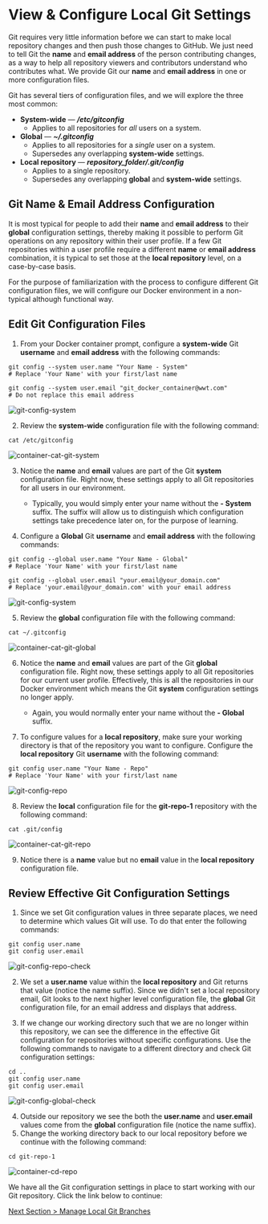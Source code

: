 # View & Configure Local Git Settings

Git requires very little information before we can start to make local repository changes and then push those changes to GitHub. We just need to tell Git the **name** and **email address** of the person contributing changes, as a way to help all repository viewers and contributors understand who contributes what. We provide Git our **name** and **email address** in one or more configuration files.

Git has several tiers of configuration files, and we will explore the three most common:

- **System-wide** — **_/etc/gitconfig_**
  - Applies to all repositories for _all_ users on a system.
- **Global** — **_~/.gitconfig_**
  - Applies to all repositories for a _single_ user on a system.
  - Supersedes any overlapping **system-wide** settings.
- **Local repository** — **_repository_folder/.git/config_**
  - Applies to a single repository.
  - Supersedes any overlapping **global** and **system-wide** settings.

## **Git Name & Email Address Configuration**

It is most typical for people to add their **name** and **email address** to their **global** configuration settings, thereby making it possible to perform Git operations on any repository within their user profile. If a few Git repositories within a user profile require a different **name** or **email address** combination, it is typical to set those at the **local repository** level, on a case-by-case basis.

For the purpose of familiarization with the process to configure different Git configuration files, we will configure our Docker environment in a non-typical although functional way.

## **Edit Git Configuration Files**

1. From your Docker container prompt, configure a **system-wide** Git **username** and **email address** with the following commands:

```shell
git config --system user.name "Your Name - System"
# Replace 'Your Name' with your first/last name

git config --system user.email "git_docker_container@wwt.com"
# Do not replace this email address
```

![git-config-system](../images/git-config-system.png)

2. Review the **system-wide** configuration file with the following command:

```shell
cat /etc/gitconfig
```

![container-cat-git-system](../images/container-cat-git-system.png)

3. Notice the **name** and **email** values are part of the Git **system** configuration file. Right now, these settings apply to all Git repositories for all users in our environment.

   - Typically, you would simply enter your name without the **- System** suffix. The suffix will allow us to distinguish which configuration settings take precedence later on, for the purpose of learning.

4. Configure a **Global** Git **username** and **email address** with the following commands:

```shell
git config --global user.name "Your Name - Global"
# Replace 'Your Name' with your first/last name

git config --global user.email "your.email@your_domain.com"
# Replace 'your.email@your_domain.com' with your email address
```

![git-config-system](../images/git-config-system.png)

5. Review the **global** configuration file with the following command:

```shell
cat ~/.gitconfig
```

![container-cat-git-global](../images/container-cat-git-global.png)

6. Notice the **name** and **email** values are part of the Git **global** configuration file. Right now, these settings apply to all Git repositories for our current user profile. Effectively, this is all the repositories in our Docker environment which means the Git **system** configuration settings no longer apply.

   - Again, you would normally enter your name without the **- Global** suffix.

7. To configure values for a **local repository**, make sure your working directory is that of the repository you want to configure. Configure the **local repository** Git **username** with the following command:

```shell
git config user.name "Your Name - Repo"
# Replace 'Your Name' with your first/last name
```

![git-config-repo](../images/git-config-repo.png)

8. Review the **local** configuration file for the **git-repo-1** repository with the following command:

```shell
cat .git/config
```

![container-cat-git-repo](../images/container-cat-git-repo.png)

9. Notice there is a **name** value but no **email** value in the **local repository** configuration file.

## **Review Effective Git Configuration Settings**

1. Since we set Git configuration values in three separate places, we need to determine which values Git will use. To do that enter the following commands:

```shell
git config user.name
git config user.email
```

![git-config-repo-check](../images/git-config-repo-check.png)

2. We set a **user.name** value within the **local repository** and Git returns that value (notice the name suffix). Since we didn't set a local repository email, Git looks to the next higher level configuration file, the **global** Git configuration file, for an email address and displays that address.

3. If we change our working directory such that we are no longer within this repository, we can see the difference in the effective Git configuration for repositories without specific configurations. Use the following commands to navigate to a different directory and check Git configuration settings:

```shell
cd ..
git config user.name
git config user.email
```

![git-config-global-check](../images/git-config-global-check.png)

4. Outside our repository we see the both the **user.name** and **user.email** values come from the **global** configuration file (notice the name suffix).
5. Change the working directory back to our local repository before we continue with the following command:

```shell
cd git-repo-1
```

![container-cd-repo](../images/container-cd-repo.png)

We have all the Git configuration settings in place to start working with our Git repository. Click the link below to continue:

[Next Section > Manage Local Git Branches](section_7.md "Manage Local Git Branches")
